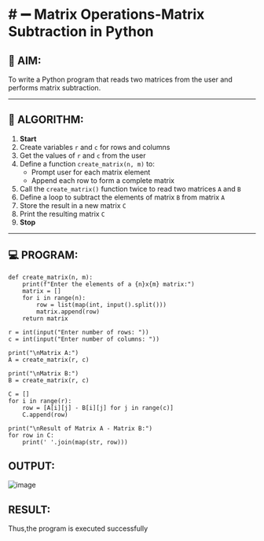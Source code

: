 # # ➖ Matrix Operations-Matrix Subtraction in Python

## 🎯 AIM:
To write a Python program that reads two matrices from the user and performs matrix subtraction.

---

## 🧠 ALGORITHM:

1. **Start**
2. Create variables `r` and `c` for rows and columns
3. Get the values of `r` and `c` from the user
4. Define a function `create_matrix(n, m)` to:
   - Prompt user for each matrix element
   - Append each row to form a complete matrix
5. Call the `create_matrix()` function twice to read two matrices `A` and `B`
6. Define a loop to subtract the elements of matrix `B` from matrix `A`
7. Store the result in a new matrix `C`
8. Print the resulting matrix `C`
9. **Stop**

---

## 💻 PROGRAM:
```
def create_matrix(n, m):
    print(f"Enter the elements of a {n}x{m} matrix:")
    matrix = []
    for i in range(n):
        row = list(map(int, input().split()))
        matrix.append(row)
    return matrix

r = int(input("Enter number of rows: "))
c = int(input("Enter number of columns: "))

print("\nMatrix A:")
A = create_matrix(r, c)

print("\nMatrix B:")
B = create_matrix(r, c)

C = []
for i in range(r):
    row = [A[i][j] - B[i][j] for j in range(c)]
    C.append(row)

print("\nResult of Matrix A - Matrix B:")
for row in C:
    print(' '.join(map(str, row)))
```

## OUTPUT:
![image](https://github.com/user-attachments/assets/be40dbd7-ea47-4cc3-8692-f4927e4c6082)

## RESULT:
Thus,the program is executed successfully
